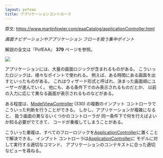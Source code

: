 ```yaml
---
layout: pofeaa
title: アプリケーションコントローラ
---
```


原文: <https://www.martinfowler.com/eaaCatalog/applicationController.html>

*画面ナビゲーションやアプリケーション フローを扱う集中ポイント*

解説の全文は『PofEAA』 **379** ページを参照。

![](https://www.martinfowler.com/eaaCatalog/appControllerSketch.gif)

アプリケーションには、大量の画面ロジックが含まれるものがある。
こういったロジックは、様々なポイントで使われる。
例えば、ある時間にある画面を出すといったものがある。
これはウィザード形式と呼ばれ、決まった画面順にユーザーが進んでいく。
他にも、ある条件下でのみ表示されるものだとか、
以前の入力に応じて異なる画面が表示されるものなどがある。

ある程度は、[ModelViewController](../ModelViewController) (330) の複数のインプット コントローラでこういった判断を行うことができる。
しかし、アプリケーションが複雑になると、
扱う画面の異なるいくつかのコントローラが
同一条件下で何を行えばよいか知る必要がでてきて、
コードが重複してしまうことがある。

こういった重複は、すべてのフローロジックを[ApplicationController](../ApplicationController)に置くことで解決できる。
インプット コントローラは[ApplicationController](../ApplicationController)に
モデルに対して実行する適切なコマンド、
アプリケーションのコンテキストに合った適切なビューを尋ねる。
